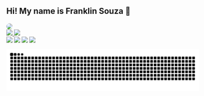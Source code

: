 ## Hi! My name is Franklin Souza 👋

 <img align="center" height="250" style="border-radius:50px;" src="https://media.giphy.com/media/xonOzxf2M8hNu/giphy.gif">

<div align="height">
  <a href="https://github.com/ffraanks">
  <img height="180em" src="https://github-readme-stats.vercel.app/api?username=ffraanks&show_icons=true&theme=gruvbox&include_all_commits=true&count_private=true"/>
  <img height="180em" src="https://github-readme-stats.vercel.app/api/top-langs/?username=ffraanks&layout=compact&langs_count=7&theme=gruvbox"/>
</div>
 <div>
  <a href = "https://t.me/FranklinTech"><img src="https://img.shields.io/badge/Telegram-2CA5E0?style=for-the-badge&logo=telegram&logoColor=white" target="_blank"></a>
<!--   <a href="https://www.instagram.com/_f.oliveira98/" target="_blank"><img src="https://img.shields.io/badge/-Instagram-%23E4405F?style=for-the-badge&logo=instagram&logoColor=white" target="_blank"></a> -->
<!--  <a href="https://discord.com/channels/916726328697430046/916726896430055504" target="_blank"><img src="https://img.shields.io/badge/Discord-7289DA?style=for-the-badge&logo=discord&logoColor=white" target="_blank"></a>  -->
  <a href = "mailto:franklinpb98@gmail.com"><img src="https://img.shields.io/badge/-Gmail-%23333?style=for-the-badge&logo=gmail&logoColor=white" target="_blank"></a>
   <a href = "https://www.reddit.com/user/FranklinTech"><img src="https://img.shields.io/badge/Reddit-FF4500?style=for-the-badge&logo=reddit&logoColor=white" target="_blank"></a>
   <a href = "https://wiki.archlinux.org/title/User:FranklinTech"><img src="https://img.shields.io/badge/Arch_Linux-1793D1?style=for-the-badge&logo=arch-linux&logoColor=white" target="_blank"></a>
  
![Snake animation](https://github.com/ffraanks/ffraanks/blob/output/github-contribution-grid-snake.svg)
</div>
  
